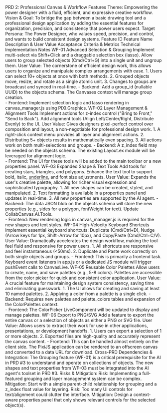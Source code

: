 PRD 2: Professional Canvas & Workflow Features
Theme: Empowering the power designer with a fluid, efficient, and expressive creative workflow.
Vision & Goal: To bridge the gap between a basic drawing tool and a professional design application by adding the essential features for organization, precision, and consistency that power users expect.
Target Persona: The Power Designer, who values speed, precision, and control, and wants to build consistent design systems.
Feature ID	Feature Name	Description & User Value	Acceptance Criteria & Metrics	Technical Implementation Notes
WF-01	Advanced Selection & Grouping	Implement multi-select via Shift+Click and a draggable selection box (lasso). Allow users to group selected objects (Cmd/Ctrl+G) into a single unit and ungroup them. User Value: The cornerstone of efficient design work, this allows users to organize and manipulate complex arrangements with ease.	1. Users can select 10+ objects at once with both methods. 2. Grouped objects move, resize, and rotate as a single atomic unit. 3. Changes to groups are broadcast and synced in real-time.	- Backend: Add a group_id (nullable UUID) to the objects schema. The Canvases context will manage group creation. <br>- Frontend: Implement selection logic and lasso rendering in canvas_manager.js using PIXI.Graphics.
WF-02	Layer Management & Alignment Tools	Implement actions for z-index control ("Bring to Front," "Send to Back"). Add alignment tools (Align Left/Center/Right, Distribute Evenly) to the UI. User Value: Gives designers pixel-perfect control over composition and layout, a non-negotiable for professional design work.	1. A right-click context menu provides all layer and alignment actions. 2. Distributing 5+ objects results in mathematically even spacing. 3. All actions work on both multi-selections and groups.	- Backend: A z_index field may be needed on the objects schema. The existing Layout.ex module will be leveraged for alignment logic. <br>- Frontend: The UI for these tools will be added to the main toolbar or a new properties panel.
WF-03	Expanded Shape & Text Tools	Add tools for creating stars, triangles, and polygons. Enhance the text tool to support bold, italic, <u>underline</u>, and font size adjustments. User Value: Expands the user's creative palette, allowing for richer visual expression and sophisticated typography.	1. All new shapes can be created, styled, and manipulated. 2. Text formatting is available in a properties panel and updates in real-time. 3. All new properties are supported by the AI agent.	- Backend: The data JSON blob on the objects schema will store the new properties (e.g., sides for a polygon, fontWeight for text). Update CollabCanvas.AI.Tools. <br>- Frontend: New rendering logic in canvas_manager.js is required for the new shapes and text styles.
WF-04	High-Velocity Keyboard Shortcuts	Implement essential keyboard shortcuts: Duplicate (Cmd/Ctrl+D), Nudge (Arrow keys for 1px, Shift+Arrow for 10px), and Copy/Paste (Cmd/Ctrl+C/V). User Value: Dramatically accelerates the design workflow, making the tool feel fluid and responsive for power users.	1. All shortcuts are responsive and feel instantaneous (<50ms). 2. Duplicate and Paste work correctly on both single objects and groups.	- Frontend: This is primarily a frontend task. Keyboard event listeners in app.js or a dedicated JS module will trigger pushEvent calls to CanvasLive.
WF-05	Reusable Color Palettes	Allow users to create, name, and save palettes (e.g., 5-8 colors). Palettes are accessible from the color picker for quick and consistent color application. User Value: A crucial feature for maintaining design system consistency, saving time and eliminating guesswork.	1. The UI allows for creating and saving at least 10 named palettes. 2. Applying a color from a palette is a single click.	- Backend: Requires new palettes and palette_colors tables and expansion of the ColorPalettes context. <br>- Frontend: The ColorPicker LiveComponent will be updated to display and manage palettes.
WF-06	Export to PNG/SVG	Add a feature to export the entire canvas or a selection of objects as either a PNG or SVG file. User Value: Allows users to extract their work for use in other applications, presentations, or development handoffs.	1. Users can export a selection of 1 or more objects. 2. Exported files are high-quality and accurately represent the canvas content.	- Frontend: This can be handled almost entirely on the client side. The PixiJS application can be rendered to an offscreen canvas and converted to a data URL for download.
Cross-PRD Dependencies & Integration:
The Grouping feature (WF-01) is a critical prerequisite for the AI in PRD #3 to understand and operate on collections of objects.
The new shapes and text properties from WF-03 must be integrated into the AI agent's toolset in PRD #3.
Risks & Mitigation:
Risk: Implementing a full-featured grouping and layer management system can be complex. Mitigation: Start with a simple parent-child relationship for grouping and a z_index float value for layering.
Risk: Too many UI controls for text/alignment could clutter the interface. Mitigation: Design a context-aware properties panel that only shows relevant controls for the selected object(s).
